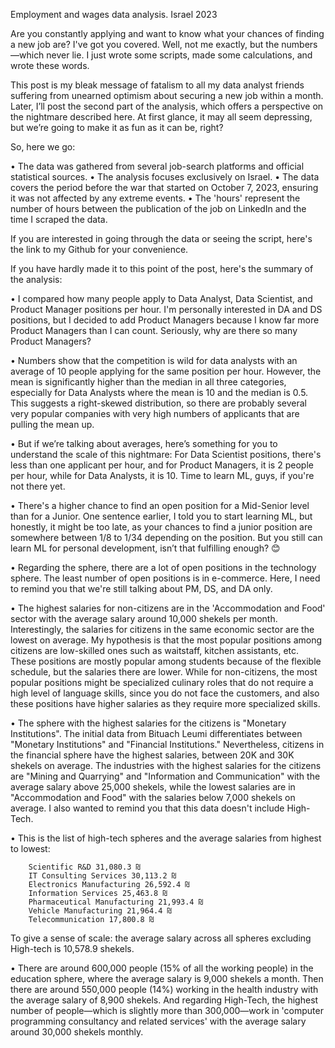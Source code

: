 Employment and wages data analysis. Israel 2023

Are you constantly applying and want to know what your chances of finding a new job are? I've got you covered. Well, not me exactly, but the numbers—which never lie. I just wrote some scripts, made some calculations, and wrote these words.

This post is my bleak message of fatalism to all my data analyst friends suffering from unearned optimism about securing a new job within a month. Later, I’ll post the second part of the analysis, which offers a perspective on the nightmare described here. At first glance, it may all seem depressing, but we’re going to make it as fun as it can be, right?

So, here we go:

•	The data was gathered from several job-search platforms and official statistical sources.
•	The analysis focuses exclusively on Israel.
•	The data covers the period before the war that started on October 7, 2023, ensuring it was not affected by any extreme events.
•	The 'hours' represent the number of hours between the publication of the job on LinkedIn and the time I scraped the data.

If you are interested in going through the data or seeing the script, here's the link to my Github for your convenience.

If you have hardly made it to this point of the post, here's the summary of the analysis:

•	I compared how many people apply to Data Analyst, Data Scientist, and Product Manager positions per hour. I'm personally interested in DA and DS positions, but I decided to add Product Managers because I know far more Product Managers than I can count. Seriously, why are there so many Product Managers?

•	Numbers show that the competition is wild for data analysts with an average of 10 people applying for the same position per hour. However, the mean is significantly higher than the median in all three categories, especially for Data Analysts where the mean is 10 and the median is 0.5. This suggests a right-skewed distribution, so there are probably several very popular companies with very high numbers of applicants that are pulling the mean up.

•	But if we’re talking about averages, here’s something for you to understand the scale of this nightmare: For Data Scientist positions, there's less than one applicant per hour, and for Product Managers, it is 2 people per hour, while for Data Analysts, it is 10. Time to learn ML, guys, if you're not there yet.

•	There's a higher chance to find an open position for a Mid-Senior level than for a Junior. One sentence earlier, I told you to start learning ML, but honestly, it might be too late, as your chances to find a junior position are somewhere between 1/8 to 1/34 depending on the position. But you still can learn ML for personal development, isn’t that fulfilling enough? 😊

•	Regarding the sphere, there are a lot of open positions in the technology sphere. The least number of open positions is in e-commerce. Here, I need to remind you that we're still talking about PM, DS, and DA only.

•   The highest salaries for non-citizens are in the 'Accommodation and Food' sector with the average salary around 10,000 shekels per month. Interestingly, the salaries for citizens in the same economic sector are the lowest on average. My hypothesis is that the most popular positions among citizens are low-skilled ones such as waitstaff, kitchen assistants, etc. These positions are mostly popular among students because of the flexible schedule, but the salaries there are lower. While for non-citizens, the most popular positions might be specialized culinary roles that do not require a high level of language skills, since you do not face the customers, and also these positions have higher salaries as they require more specialized skills.

•   The sphere with the highest salaries for the citizens is "Monetary Institutions". The initial data from Bituach Leumi differentiates between "Monetary Institutions" and "Financial Institutions." Nevertheless, citizens in the financial sphere have the highest salaries, between 20K and 30K shekels on average. The industries with the highest salaries for the citizens are "Mining and Quarrying" and "Information and Communication" with the average salary above 25,000 shekels, while the lowest salaries are in "Accommodation and Food" with the salaries below 7,000 shekels on average. I also wanted to remind you that this data doesn't include High-Tech.

•	This is the list of high-tech spheres and the average salaries from highest to lowest:

        Scientific R&D 31,080.3 ₪
        IT Consulting Services 30,113.2 ₪
        Electronics Manufacturing 26,592.4 ₪
        Information Services 25,463.8 ₪
        Pharmaceutical Manufacturing 21,993.4 ₪
        Vehicle Manufacturing 21,964.4 ₪
        Telecommunication 17,800.8 ₪
To give a sense of scale: the average salary across all spheres excluding High-tech is 10,578.9 shekels.

•   There are around 600,000 people (15% of all the working people) in the education sphere, where the average salary is 9,000 shekels a month. Then there are around 550,000 people (14%) working in the health industry with the average salary of 8,900 shekels. And regarding High-Tech, the highest number of people—which is slightly more than 300,000—work in 'computer programming consultancy and related services' with the average salary around 30,000 shekels monthly.


